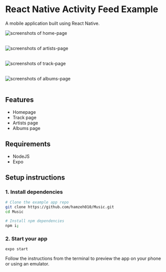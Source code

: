 # React Native Activity Feed Example

A mobile application built using React Native.

![screenshots of home-page](https://sondos.s3.ca-central-1.amazonaws.com/images/homepage.png)
<br /><br />

![screenshots of artists-page](https://sondos.s3.ca-central-1.amazonaws.com/images/artistpage.png)
<br /><br />

![screenshots of track-page](https://sondos.s3.ca-central-1.amazonaws.com/images/trackpage.png)
<br /><br />

![screenshots of albums-page](https://sondos.s3.ca-central-1.amazonaws.com/images/albumspage.png)
<br /><br />

## Features

- Homepage
- Track page
- Artists page
- Albums page

## Requirements

- NodeJS
- Expo

## Setup instructions

### 1. Install dependencies

```sh
# Clone the example app repo
git clone https://github.com/hamzeh010/Music.git
cd Music

# Install npm dependencies
npm i;
```

### 2. Start your app

```
expo start
```

Follow the instructions from the terminal to preview the app on your phone or using an emulator.